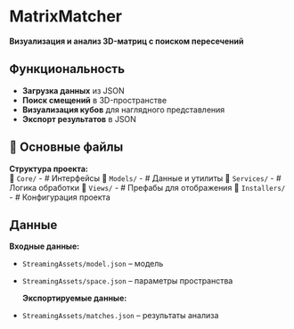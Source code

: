 # MatrixMatcher
 
**Визуализация и анализ 3D-матриц с поиском пересечений**  

##  Функциональность  
-  **Загрузка данных** из JSON  
-  **Поиск смещений** в 3D-пространстве  
-  **Визуализация кубов** для наглядного представления  
-  **Экспорт результатов** в JSON  

## 📂 Основные файлы  
**Структура проекта:**  
📁 `Core/` - # Интерфейсы
📁 `Models/` - # Данные и утилиты
📁 `Services/` - # Логика обработки
📁 `Views/` - # Префабы для отображения
📁 `Installers/` - # Конфигурация проекта

## Данные  
  **Входные данные:**  
- `StreamingAssets/model.json` – модель  
- `StreamingAssets/space.json` – параметры пространства  

  **Экспортируемые данные:**  
- `StreamingAssets/matches.json` – результаты анализа  


